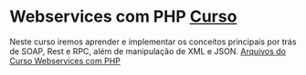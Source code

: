 # Webservices com PHP [Curso](https://www.schoolofnet.com/curso-webservices-com-php/ "Link para o Curso")
Neste curso iremos aprender e implementar os conceitos principais por trás de SOAP, Rest e RPC, além de manipulação de XML e JSON.
[Arquivos do Curso Webservices com PHP](https://github.com/denners777/cursos/tree/master/school_of_net/webservices_com_php "Arquivos do Curso")